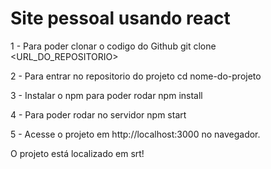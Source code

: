 # Site pessoal usando react 

1 - Para poder clonar o codigo do Github
git clone <URL_DO_REPOSITORIO>

2 - Para entrar no repositorio do projeto
cd nome-do-projeto

3 - Instalar o npm para poder rodar 
npm install

4 - Para poder rodar no servidor
npm start 

5 - Acesse o projeto em http://localhost:3000 no navegador.

O projeto está localizado em srt!
















